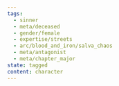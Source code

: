 ```yaml
---
tags:
  - sinner
  - meta/deceased
  - gender/female
  - expertise/streets
  - arc/blood_and_iron/salva_chaos
  - meta/antagonist
  - meta/chapter_major
state: tagged
content: character
---
```

